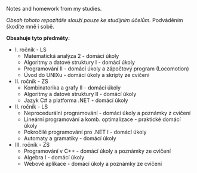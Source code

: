 Notes and homework from my studies. 

*Obsah tohoto repozitáře slouží pouze ke studijním účelům.* Podváděním škodíte mně i sobě.   


**Obsahuje tyto předměty:**  
* I. ročník - LS
  * Matematická analýza 2 - domácí úkoly
  * Algoritmy a datové struktury I - domácí úkoly
  * Programování II - domácí úkoly a zápočtový program (Locomotion)
  * Úvod do UNIXu - domácí úkoly a skripty ze cvičení
* II. ročník - ZS
  * Kombinatorika a grafy II - domácí úkoly
  * Algoritmy a datové struktury II - domácí úkoly
  * Jazyk C# a platforma .NET - domácí úkoly
* II. ročník - LS
  * Neprocedurální programování - domácí úkoly a poznámky z cvičení
  * Lineární programování a komb. optimalizace - praktické domácí úkoly
  * Pokročilé programování pro .NET I - domácí úkoly
  * Automaty a gramatiky - domácí úkoly
* III. ročník - ZS
  * Programování v C++ - domácí úkoly a poznámky ze cvičení
  * Algebra I - domácí úkoly
  * Webové aplikace - domácí úkoly a poznámky ze cvičení
